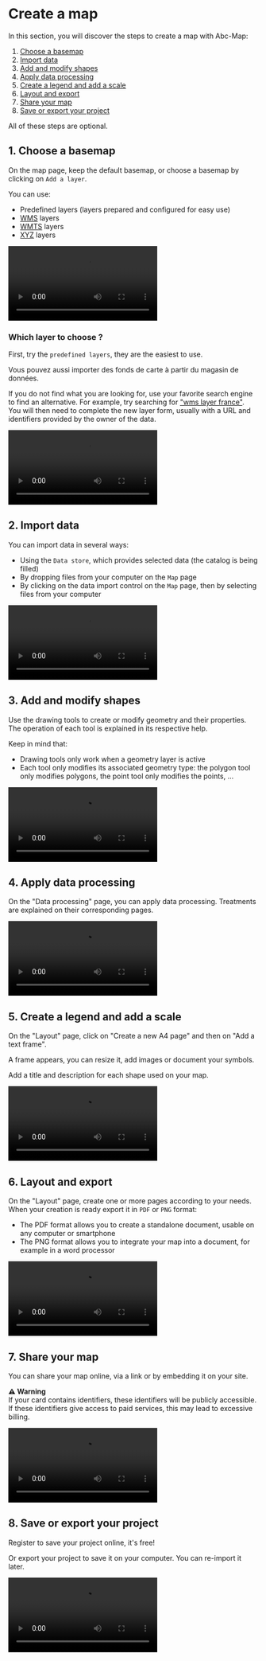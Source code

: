 <a name="create-map"></a>

# Create a map

In this section, you will discover the steps to create a map with Abc-Map:

1. [Choose a basemap](#1-choose-a-basemap)
2. [Import data](#2-import-data)
3. [Add and modify shapes](#3-add-and-modify-shapes)
4. [Apply data processing](#4-apply-data-processing)
5. [Create a legend and add a scale](#5-create-a-legend-and-add-a-scale)
6. [Layout and export](#6-layout-and-export)
7. [Share your map](#7-share-your-map)
8. [Save or export your project](#8-save-or-export-your-project)

All of these steps are optional.

## 1. Choose a basemap

On the map page, keep the default basemap, or choose a basemap by clicking on `Add a layer`.

You can use:

- Predefined layers (layers prepared and configured for easy use)
- <a href="https://en.wikipedia.org/wiki/Web_Map_Service" target="_blank">WMS</a> layers
- <a href="https://en.wikipedia.org/wiki/Web_Map_Tile_Service" target="_blank">WMTS</a> layers
- <a href="https://developers.planet.com/planetschool/xyz-tiles-and-slippy-maps/">XYZ</a> layers

<video controls src="./assets/add-predefined-layer.mp4" preload="metadata"></video>

### Which layer to choose ?

First, try the `predefined layers`, they are the easiest to use.

Vous pouvez aussi importer des fonds de carte à partir du magasin de données.

If you do not find what you are looking for, use your favorite search engine to find an alternative. For example,
try searching for <a href="https://duckduckgo.com/?q=couche+wms+france&t=h_&ia=web" target="_blank">"wms layer france"</a>.
You will then need to complete the new layer form, usually with a URL and identifiers provided by the owner of the data.

<video controls src="./assets/add-datastore-layer.mp4" preload="metadata"></video>

## 2. Import data

You can import data in several ways:

- Using the `Data store`, which provides selected data (the catalog is being filled)
- By dropping files from your computer on the `Map` page
- By clicking on the data import control on the `Map` page, then by selecting files from your computer

<video controls src="./assets/import-by-drop.mp4" preload="metadata"></video>

## 3. Add and modify shapes

Use the drawing tools to create or modify geometry and their properties. The operation of
each tool is explained in its respective help.

Keep in mind that:

- Drawing tools only work when a geometry layer is active
- Each tool only modifies its associated geometry type: the polygon tool only modifies polygons, the point tool
  only modifies the points, ...

<video controls src="./assets/create-points.mp4" preload="metadata"></video>

## 4. Apply data processing

On the "Data processing" page, you can apply data processing. Treatments are explained on their corresponding pages.

<video controls src="./assets/color-gradients.mp4" preload="metadata"></video>

## 5. Create a legend and add a scale

On the "Layout" page, click on "Create a new A4 page" and then on "Add a text frame".

A frame appears, you can resize it, add images or document your symbols.

Add a title and description for each shape used on your map.

<video controls src="./assets/create-scale-legend.mp4" preload="metadata"></video>

## 6. Layout and export

On the "Layout" page, create one or more pages according to your needs. When your creation is ready export it in `PDF` or `PNG` format:

- The PDF format allows you to create a standalone document, usable on any computer or smartphone
- The PNG format allows you to integrate your map into a document, for example in a word processor

<video controls src="./assets/pdf-export.mp4" preload="metadata"></video>

## 7. Share your map

You can share your map online, via a link or by embedding it on your site.

<div class="alert alert-warning">
  <b>⚠️ Warning</b><br />
  If your card contains identifiers, these identifiers will be publicly accessible.<br />  
  If these identifiers give access to paid services, this may lead to excessive billing.<br />  
</div>

<video controls src="./assets/shared-map.mp4" preload="metadata"></video>

## 8. Save or export your project

Register to save your project online, it's free!

Or export your project to save it on your computer. You can re-import it later.

<video controls src="./assets/export-project.mp4" preload="metadata"></video>
